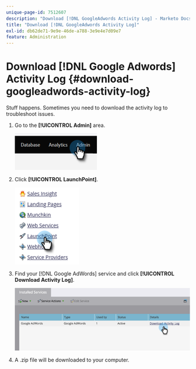 ```yaml
---
unique-page-id: 7512607
description: "Download [!DNL GoogleAdwords Activity Log] - Marketo Docs - Product Documentation"
title: "Download [!DNL GoogleAdwords Activity Log]"
exl-id: db62de71-9e9e-46de-a788-3e9e4e7d09e7
feature: Administration
---
```

# Download [!DNL Google Adwords] Activity Log {#download-googleadwords-activity-log}

Stuff happens. Sometimes you need to download the activity log to troubleshoot issues.

1. Go to the **[!UICONTROL Admin]** area.

   ![](assets/download-googleadwords-activity-log-1.png)

1. Click **[!UICONTROL LaunchPoint]**.

   ![](assets/download-googleadwords-activity-log-2.png)

1. Find your [!DNL Google AdWords] service and click **[!UICONTROL Download Activity Log]**.

   ![](assets/download-googleadwords-activity-log-3.png)

1. A .zip file will be downloaded to your computer.
